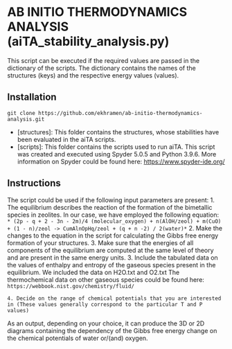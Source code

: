 # AB INITIO THERMODYNAMICS ANALYSIS (aiTA_stability_analysis.py)

This script can be executed if the required values are passed in the dictionary of the scripts. 
The dictionary contains the names of the structures (keys) and the respective energy values (values). 


## Installation

```
git clone https://github.com/ekhramen/ab-initio-thermodynamics-analysis.git
```

* [structures]: This folder contains the structures, whose stabilities have been evaluated in the aiTA scripts.
* [scripts]: This folder contains the scripts used to run aiTA.
This script was created and executed using Spyder 5.0.5 and Python 3.9.6.
More information on Spyder could be found here: https://www.spyder-ide.org/

## Instructions

The script could be used if the following input parameters are present:
	1. The equilibrium describes the reaction of the formation of the bimetallic species in zeolites. 
	In our case, we have employed the following equation: 
        ``` 
	* (2p - q + 2 - 3n - 2m)/4 (molecular_oxygen) + n(AlOH/zeol) + m(CuO) + (1 - n)/zeol -> CumAlnOpHq/zeol + (q + n -2) / 2(water)*
        ```
        2. Make the changes to the equation in the script for calculating the Gibbs free energy formation of your structures.
	3. Make sure that the energies of all components of the equilibrium are computed at the same level of theory and are present in the same energy units.
	3. Include the tabulated data on the values of enthalpy and entropy of the gaseous species present in the equilibrium. We included the data on H2O.txt and O2.txt 
	The thermochemical data on other gaseous species could be found here:
        ```
        https://webbook.nist.gov/chemistry/fluid/
        ```

	4. Decide on the range of chemical potentials that you are interested in (These values generally correspond to the particular T and P values)


As an output, depending on your choice, it can produce the 3D or 2D diagrams containing the dependency of the Gibbs free energy change on the chemical potentials of water or/(and) oxygen.

